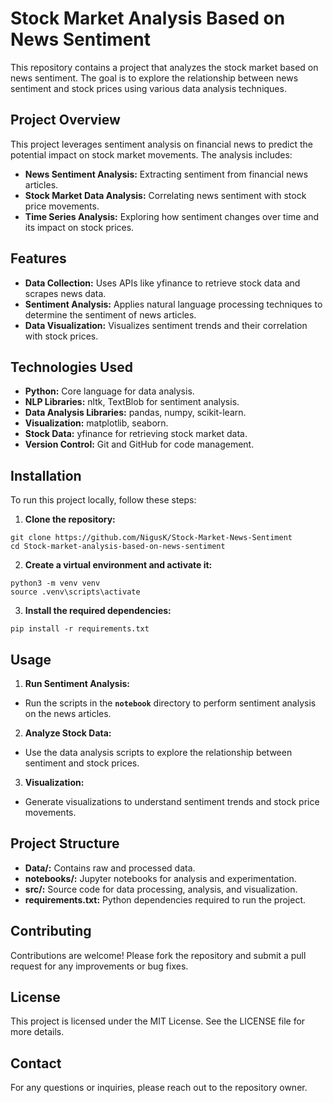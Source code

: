 # Stock Market Analysis Based on News Sentiment
This repository contains a project that analyzes the stock market based on news sentiment. The goal is to explore the relationship between news sentiment and stock prices using various data analysis techniques.
## Project Overview
This project leverages sentiment analysis on financial news to predict the potential impact on stock market movements. The analysis includes:

* **News Sentiment Analysis:** Extracting sentiment from financial news articles.
* **Stock Market Data Analysis:** Correlating news sentiment with stock price movements.
* **Time Series Analysis:** Exploring how sentiment changes over time and its impact on stock prices.
 
## Features
* **Data Collection:** Uses APIs like yfinance to retrieve stock data and scrapes news data.
* **Sentiment Analysis:** Applies natural language processing techniques to determine the sentiment of news articles.
* **Data Visualization:** Visualizes sentiment trends and their correlation with stock prices.

## Technologies Used
* **Python:** Core language for data analysis.
* **NLP Libraries:** nltk, TextBlob for sentiment analysis.
* **Data Analysis Libraries:** pandas, numpy, scikit-learn.
* **Visualization:** matplotlib, seaborn.
* **Stock Data:** yfinance for retrieving stock market data.
* **Version Control:** Git and GitHub for code management.

## Installation
To run this project locally, follow these steps:

1. **Clone the repository:**
```
git clone https://github.com/NigusK/Stock-Market-News-Sentiment
cd Stock-market-analysis-based-on-news-sentiment
```

2. **Create a virtual environment and activate it:**
```
python3 -m venv venv
source .venv\scripts\activate
```
3. **Install the required dependencies:**
```
pip install -r requirements.txt
```
## Usage
1. **Run Sentiment Analysis:**

* Run the scripts in the **`notebook`** directory to perform sentiment analysis on the news articles.
2. **Analyze Stock Data:**

* Use the data analysis scripts to explore the relationship between sentiment and stock prices.
3. **Visualization:**

* Generate visualizations to understand sentiment trends and stock price movements.
## Project Structure
* **Data/:** Contains raw and processed data.
* **notebooks/:** Jupyter notebooks for analysis and experimentation.
* **src/:** Source code for data processing, analysis, and visualization.
* **requirements.txt:** Python dependencies required to run the project.
## Contributing
Contributions are welcome! Please fork the repository and submit a pull request for any improvements or bug fixes.
## License
This project is licensed under the MIT License. See the LICENSE file for more details.
## Contact
For any questions or inquiries, please reach out to the repository owner.
